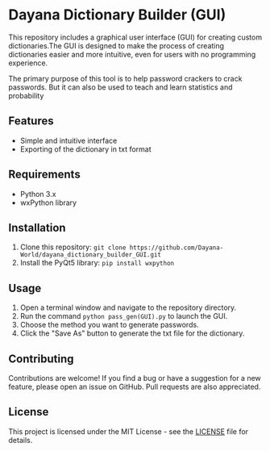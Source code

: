 # Dayana Dictionary Builder (GUI)
This repository includes a graphical user interface (GUI) for creating custom dictionaries.The GUI is designed to make the process of creating dictionaries easier and more intuitive, even for users with no programming experience.

The primary purpose of this tool is to help password crackers to crack passwords. But it can also be used to teach and learn statistics and probability

## Features

<ul><li>Simple and intuitive interface</li><li>Exporting of the dictionary in txt format</li></ul>

## Requirements

<ul><li>Python 3.x</li><li>wxPython library</li></ul>

## Installation

<ol><li>Clone this repository: <code>git clone https://github.com/Dayana-World/dayana_dictionary_builder_GUI.git</code></li><li>Install the PyQt5 library: <code>pip install wxpython</code></li></ol>

## Usage

<ol><li>Open a terminal window and navigate to the repository directory.</li><li>Run the command <code>python pass_gen(GUI).py</code> to launch the GUI.</li><li>Choose the method you want to generate passwords.</li><li>Click the "Save As" button to generate the txt file for the dictionary.</li></ol>

## Contributing

<p>Contributions are welcome! If you find a bug or have a suggestion for a new feature, please open an issue on GitHub. Pull requests are also appreciated.</p>

## License

<p>This project is licensed under the MIT License - see the <a href="https://github.com/Dayana-World/dayana_dictionary_builder_GUI/blob/main/LICENSE.txt" target="_new" dideo-checked="true">LICENSE</a> file for details.</p>
